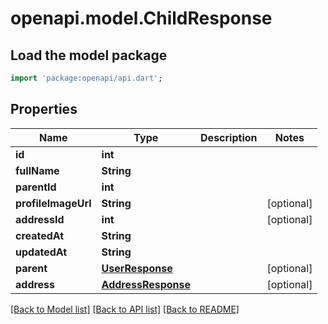 # openapi.model.ChildResponse

## Load the model package
```dart
import 'package:openapi/api.dart';
```

## Properties
Name | Type | Description | Notes
------------ | ------------- | ------------- | -------------
**id** | **int** |  | 
**fullName** | **String** |  | 
**parentId** | **int** |  | 
**profileImageUrl** | **String** |  | [optional] 
**addressId** | **int** |  | [optional] 
**createdAt** | **String** |  | 
**updatedAt** | **String** |  | 
**parent** | [**UserResponse**](UserResponse.md) |  | [optional] 
**address** | [**AddressResponse**](AddressResponse.md) |  | [optional] 

[[Back to Model list]](../README.md#documentation-for-models) [[Back to API list]](../README.md#documentation-for-api-endpoints) [[Back to README]](../README.md)



